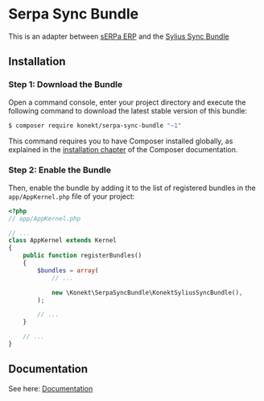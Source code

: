 # Serpa Sync Bundle

This is an adapter between [sERPa ERP](http://progen.hu) and the [Sylius Sync Bundle](https://github.com/artkonekt/sylius-sync-bundle)

##  Installation


###  Step 1: Download the Bundle


Open a command console, enter your project directory and execute the
following command to download the latest stable version of this bundle:

```bash
$ composer require konekt/serpa-sync-bundle "~1"
```

This command requires you to have Composer installed globally, as explained
in the [installation chapter](https://getcomposer.org/doc/00-intro.md)
of the Composer documentation.

###  Step 2: Enable the Bundle

Then, enable the bundle by adding it to the list of registered bundles
in the `app/AppKernel.php` file of your project:

```php
<?php
// app/AppKernel.php

// ...
class AppKernel extends Kernel
{
    public function registerBundles()
    {
        $bundles = array(
            // ...

            new \Konekt\SerpaSyncBundle\KonektSyliusSyncBundle(),
        );

        // ...
    }

    // ...
}
```

## Documentation

See here: [Documentation](Resources/doc/index.rst)
